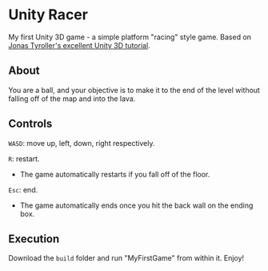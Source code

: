 # Unity Racer
My first Unity 3D game - a simple platform "racing" style game.
Based on [Jonas Tyroller's excellent Unity 3D tutorial](https://www.youtube.com/watch?v=pCBqgREiSUE).

## About
You are a ball, and your objective is to make it to the end of the level without falling off of the map and into the lava.

## Controls
`WASD`: move up, left, down, right respectively.

`R`: restart. 
- The game automatically restarts if you fall off of the floor.

`Esc`: end. 
- The game automatically ends once you hit the back wall on the ending box.

## Execution
Download the `build` folder and run "MyFirstGame" from within it. Enjoy!
